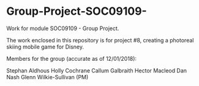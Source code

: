 # Group-Project-SOC09109-
Work for module SOC09109 - Group Project. 

The work enclosed in this repository is for project #8, creating a photoreal skiing mobile game for Disney.

Members for the group (accurate as of 12/01/2018):

Stephan Aldhous
Holly Cochrane
Callum Galbraith
Hector Macleod
Dan Nash
Glenn Wilkie-Sullivan (PM)
